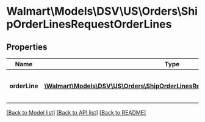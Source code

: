 # Walmart\Models\DSV\US\Orders\ShipOrderLinesRequestOrderLines

## Properties

Name | Type | Description | Notes
------------ | ------------- | ------------- | -------------
**orderLine** | [**\Walmart\Models\DSV\US\Orders\ShipOrderLinesRequestOrderLinesOrderLineInner[]**](ShipOrderLinesRequestOrderLinesOrderLineInner.md) | Information about one order line shipment |


[[Back to Model list]](./) [[Back to API list]](../../../../../README.md#supported-apis) [[Back to README]](../../../../../README.md)
